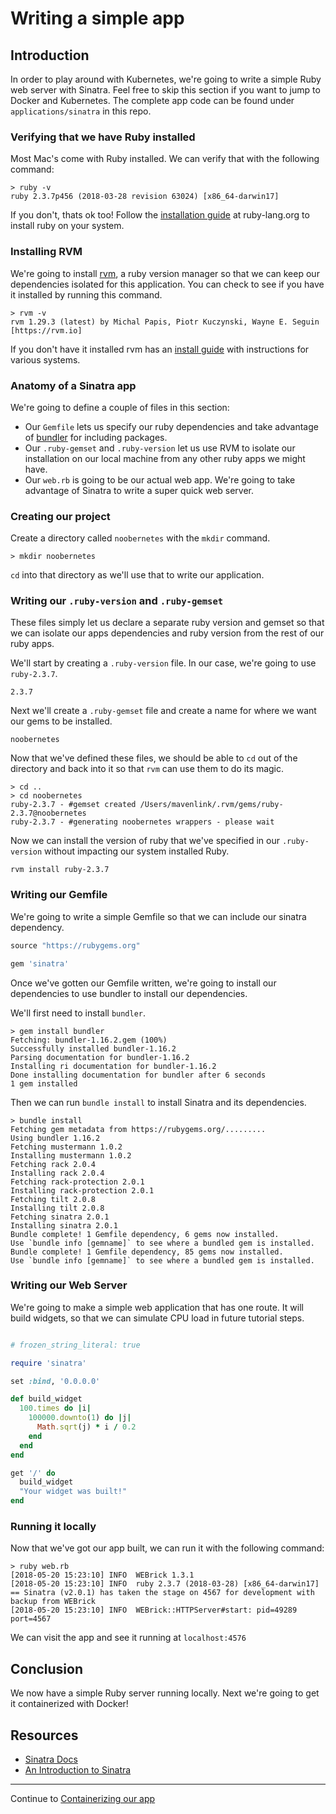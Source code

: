 # Writing a simple app
## Introduction
In order to play around with Kubernetes, we're going to write a simple Ruby web server with Sinatra. Feel free to skip this section if you want to jump to Docker and Kubernetes. The complete app code can be found under `applications/sinatra` in this repo.

### Verifying that we have Ruby installed
Most Mac's come with Ruby installed. We can verify that with the following command:

```
> ruby -v
ruby 2.3.7p456 (2018-03-28 revision 63024) [x86_64-darwin17]

```

If you don't, thats ok too! Follow the [installation guide](https://www.ruby-lang.org/en/documentation/installation/) at ruby-lang.org to install ruby on your system.

### Installing RVM

We're going to install [rvm](https://rvm.io/), a ruby version manager so that we can keep our dependencies isolated for this application. You can check to see if you have it installed by running this command.

```
> rvm -v
rvm 1.29.3 (latest) by Michal Papis, Piotr Kuczynski, Wayne E. Seguin [https://rvm.io]
```

If you don't have it installed rvm has an [install guide](https://rvm.io/rvm/install) with instructions for various systems.


### Anatomy of a Sinatra app
We're going to define a couple of files in this section:

- Our `Gemfile` lets us specify our ruby dependencies and take advantage of [bundler](https://bundler.io/) for including packages.
- Our `.ruby-gemset` and `.ruby-version` let us use RVM to isolate our installation on our local machine from any other ruby apps we might have.
- Our `web.rb` is going to be our actual web app. We're going to take advantage of Sinatra to write a super quick web server.

### Creating our project
Create a directory called `noobernetes` with the `mkdir` command.

```
> mkdir noobernetes
```

`cd` into that directory as we'll use that to write our application.

### Writing our `.ruby-version` and `.ruby-gemset`
These files simply let us declare a separate ruby version and gemset so that we can isolate our apps dependencies and ruby version from the rest of our ruby apps.

We'll start by creating a `.ruby-version` file. In our case, we're going to use `ruby-2.3.7`.

```
2.3.7
```

Next we'll create a `.ruby-gemset` file and create a name for where we want our gems to be installed.

```
noobernetes
```

Now that we've defined these files, we should be able to `cd` out of the directory and back into it so that `rvm` can use them to do its magic.

```
> cd ..
> cd noobernetes
ruby-2.3.7 - #gemset created /Users/mavenlink/.rvm/gems/ruby-2.3.7@noobernetes
ruby-2.3.7 - #generating noobernetes wrappers - please wait
```

Now we can install the version of ruby that we've specified in our `.ruby-version` without impacting our system installed Ruby.

`rvm install ruby-2.3.7`

### Writing our Gemfile

We're going to write a simple Gemfile so that we can include our sinatra dependency. 

```ruby 
source "https://rubygems.org"

gem 'sinatra'
```

Once we've gotten our Gemfile written, we're going to install our dependencies to use bundler to install our dependencies.

We'll first need to install `bundler`.

```
> gem install bundler
Fetching: bundler-1.16.2.gem (100%)
Successfully installed bundler-1.16.2
Parsing documentation for bundler-1.16.2
Installing ri documentation for bundler-1.16.2
Done installing documentation for bundler after 6 seconds
1 gem installed
```

Then we can run `bundle install` to install Sinatra and its dependencies.

```
> bundle install
Fetching gem metadata from https://rubygems.org/.........
Using bundler 1.16.2
Fetching mustermann 1.0.2
Installing mustermann 1.0.2
Fetching rack 2.0.4
Installing rack 2.0.4
Fetching rack-protection 2.0.1
Installing rack-protection 2.0.1
Fetching tilt 2.0.8
Installing tilt 2.0.8
Fetching sinatra 2.0.1
Installing sinatra 2.0.1
Bundle complete! 1 Gemfile dependency, 6 gems now installed.
Use `bundle info [gemname]` to see where a bundled gem is installed.
Bundle complete! 1 Gemfile dependency, 85 gems now installed.
Use `bundle info [gemname]` to see where a bundled gem is installed.
```

### Writing our Web Server
We're going to make a simple web application that has one route. It will build widgets, so that we can simulate CPU load in future tutorial steps.

```ruby

# frozen_string_literal: true

require 'sinatra'

set :bind, '0.0.0.0'

def build_widget
  100.times do |i|
    100000.downto(1) do |j|
      Math.sqrt(j) * i / 0.2
    end
  end
end

get '/' do
  build_widget
  "Your widget was built!"
end

```

### Running it locally
Now that we've got our app built, we can run it with the following command:

```
> ruby web.rb
[2018-05-20 15:23:10] INFO  WEBrick 1.3.1
[2018-05-20 15:23:10] INFO  ruby 2.3.7 (2018-03-28) [x86_64-darwin17]
== Sinatra (v2.0.1) has taken the stage on 4567 for development with backup from WEBrick
[2018-05-20 15:23:10] INFO  WEBrick::HTTPServer#start: pid=49289 port=4567
```

We can visit the app and see it running at `localhost:4576`

## Conclusion
We now have a simple Ruby server running locally. Next we're going to get it containerized with Docker!

## Resources
- [Sinatra Docs](http://sinatrarb.com/)
- [An Introduction to Sinatra](http://budiirawan.com/introduction-sinatra/)

---

Continue to [Containerizing our app](./3-containerizing-our-app.md)
